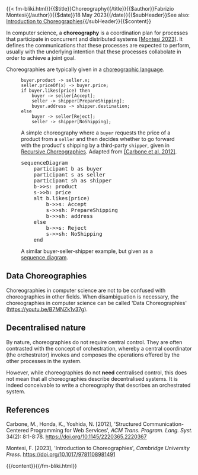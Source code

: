 <!-- --> {{< fm-bliki.html}}{{$title}}Choreography{{/title}}{{$author}}Fabrizio Montesi{{/author}}{{$date}}18 May 2023{{/date}}{{$subHeader}}See also: <a href="/introduction-to-choreographies">Introduction to Choreographies</a>{{/subHeader}}{{$content}}

In computer science, a **choreography** is a coordination plan for processes that participate in concurrent and distributed systems [[Montesi 2023](#M23)].
It defines the communications that these processes are expected to perform, usually with the underlying intention that these processes collabolate in order to achieve a joint goal.

Choreographies are typically given in a [choreographic language](ChoreographicLanguage).

<figure class="fm-figure">

```
buyer.product -> seller.x;
seller.priceOf(x) -> buyer.price;
if buyer.likes(price) then
	buyer -> seller[Accept];
	seller -> shipper[PrepareShipping];
	buyer.address -> shipper.destination;
else
	buyer -> seller[Reject];
	seller -> shipper[NoShipping];
```

<figcaption>

A simple choreography where a `buyer` requests the price of a product from a `seller` and then decides whether to go forward with the product's shipping by a third-party `shipper`, given in [Recursive Choreographies](ChoreographicLanguage#RecursiveChoreographies). Adapted from [[Carbone et al. 2012]](#CHY12).
</figcaption>
</figure>

<figure class="fm-figure">

<pre class="mermaid text-center">
sequenceDiagram
	participant b as buyer
	participant s as seller
	participant sh as shipper
	b->>s: product
	s->>b: price
	alt b.likes(price)
		b->>s: Accept
		s->>sh: PrepareShipping
		b->>sh: address
	else
		b->>s: Reject
		s->>sh: NoShipping
	end
</pre>

<figcaption>

A similar buyer-seller-shipper example, but given as a [sequence diagram](ChoreographicLanguage#SequenceDiagram).
</figcaption>
</figure>

## Data Choreographies

Choreographies in computer science are not to be confused with choreographies in other fields. When disambiguation is necessary, the choreographies in computer science can be called 'Data Choreographies' (<https://youtu.be/B7MNZk1v37g>).

## Decentralised nature

By nature, choreographies do not require central control. They are often contrasted with the concept of orchestration, whereby a central coordinator (the orchestrator) invokes and composes the operations offered by the other processes in the system.

However, while choreographies do not **need** centralised control, this does not mean that all choreographies describe decentralised systems. It is indeed conceivable to write a choreography that describes an orchestrated system.

## References

<a id="CHY12"></a>Carbone, M., Honda, K., Yoshida, N. [2012],
'Structured Communication-Centered Programming for Web Services', _ACM Trans. Program. Lang. Syst._ 34(2): 8:1-8:78. <https://doi.org/10.1145/2220365.2220367>

<a id="M23"></a>Montesi, F. [2023], 'Introduction to Choreographies', _Cambridge University Press_. <https://doi.org/10.1017/9781108981491>

<!-- --> {{/content}}{{/fm-bliki.html}}
